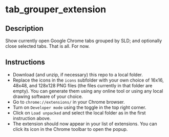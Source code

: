 # tab_grouper_extension

## Description

Show currently open Google Chrome tabs grouped by SLD; and optionally close selected tabs. That is all. For now.

## Instructions

* Download (and unzip, if necessary) this repo to a local folder.
* Replace the icons in the `icons` subfolder with your own choice of 16x16, 48x48, and 128x128 PNG files (the files currently in that folder are empty). You can generate them using any online tool or using any local drawing software of your choice.
* Go to `chrome://extensions/` in your Chrome browser.
* Turn on `Developer mode` using the toggle in the top right corner.
* Click on `Load unpacked` and select the local folder as in the first instruction above.
* The extension should now appear in your list of extensions. You can click its icon in the Chrome toolbar to open the popup.

